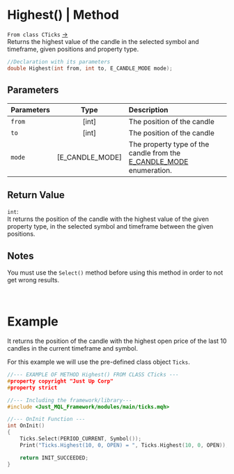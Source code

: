 # Highest() | Method
`From class CTicks` [->](ticks.md) <br>
Returns the highest value of the candle in the selected symbol and timeframe, given positions and property type.

```cpp
//Declaration with its parameters
double Highest(int from, int to, E_CANDLE_MODE mode);
```

## Parameters
| Parameters |      Type       | Description                                                                                               |
| :--------- | :-------------: | :-------------------------------------------------------------------------------------------------------- |
| `from`     |      [int]      | The position of the candle                                                                                |
| `to`       |      [int]      | The position of the candle                                                                                |
| `mode`     | [E_CANDLE_MODE] | The property type of the candle from the [E_CANDLE_MODE](../../enumerations/e_candle_mode.md) enumeration. |

## Return Value
`int`: <br>
It returns the position of the candle with the highest value of the given property type, in the selected symbol and timeframe between the given positions.

## Notes
You must use the `Select()` method before using this method in order to not get wrong results. <br>

<br>

# Example
It returns the position of the candle with the highest open price of the last 10 candles in the current timeframe and symbol.

For this example we will use the pre-defined class object `Ticks`.

```cpp
//--- EXAMPLE OF METHOD Highest() FROM CLASS CTicks ---
#property copyright "Just Up Corp"
#property strict

//--- Including the framework/library---
#include <Just_MQL_Framework/modules/main/ticks.mqh>

//--- OnInit Function ---
int OnInit()
{
    Ticks.Select(PERIOD_CURRENT, Symbol());
    Print("Ticks.Highest(10, 0, OPEN) = ", Ticks.Highest(10, 0, OPEN));

    return INIT_SUCCEEDED;
}
```
